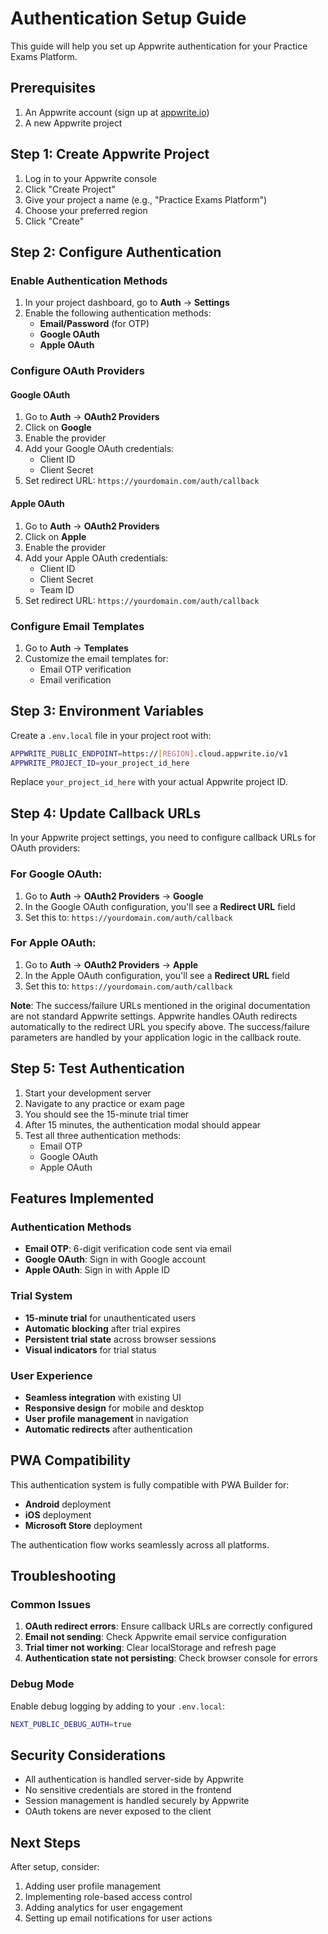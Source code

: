 # Authentication Setup Guide

This guide will help you set up Appwrite authentication for your Practice Exams Platform.

## Prerequisites

1. An Appwrite account (sign up at [appwrite.io](https://appwrite.io))
2. A new Appwrite project

## Step 1: Create Appwrite Project

1. Log in to your Appwrite console
2. Click "Create Project"
3. Give your project a name (e.g., "Practice Exams Platform")
4. Choose your preferred region
5. Click "Create"

## Step 2: Configure Authentication

### Enable Authentication Methods

1. In your project dashboard, go to **Auth** → **Settings**
2. Enable the following authentication methods:
   - **Email/Password** (for OTP)
   - **Google OAuth**
   - **Apple OAuth**

### Configure OAuth Providers

#### Google OAuth

1. Go to **Auth** → **OAuth2 Providers**
2. Click on **Google**
3. Enable the provider
4. Add your Google OAuth credentials:
   - Client ID
   - Client Secret
5. Set redirect URL: `https://yourdomain.com/auth/callback`

#### Apple OAuth

1. Go to **Auth** → **OAuth2 Providers**
2. Click on **Apple**
3. Enable the provider
4. Add your Apple OAuth credentials:
   - Client ID
   - Client Secret
   - Team ID
5. Set redirect URL: `https://yourdomain.com/auth/callback`

### Configure Email Templates

1. Go to **Auth** → **Templates**
2. Customize the email templates for:
   - Email OTP verification
   - Email verification

## Step 3: Environment Variables

Create a `.env.local` file in your project root with:

```bash
APPWRITE_PUBLIC_ENDPOINT=https://[REGION].cloud.appwrite.io/v1
APPWRITE_PROJECT_ID=your_project_id_here
```

Replace `your_project_id_here` with your actual Appwrite project ID.

## Step 4: Update Callback URLs

In your Appwrite project settings, you need to configure callback URLs for OAuth providers:

### For Google OAuth:

1. Go to **Auth** → **OAuth2 Providers** → **Google**
2. In the Google OAuth configuration, you'll see a **Redirect URL** field
3. Set this to: `https://yourdomain.com/auth/callback`

### For Apple OAuth:

1. Go to **Auth** → **OAuth2 Providers** → **Apple**
2. In the Apple OAuth configuration, you'll see a **Redirect URL** field
3. Set this to: `https://yourdomain.com/auth/callback`

**Note**: The success/failure URLs mentioned in the original documentation are not standard Appwrite settings. Appwrite handles OAuth redirects automatically to the redirect URL you specify above. The success/failure parameters are handled by your application logic in the callback route.

## Step 5: Test Authentication

1. Start your development server
2. Navigate to any practice or exam page
3. You should see the 15-minute trial timer
4. After 15 minutes, the authentication modal should appear
5. Test all three authentication methods:
   - Email OTP
   - Google OAuth
   - Apple OAuth

## Features Implemented

### Authentication Methods

- **Email OTP**: 6-digit verification code sent via email
- **Google OAuth**: Sign in with Google account
- **Apple OAuth**: Sign in with Apple ID

### Trial System

- **15-minute trial** for unauthenticated users
- **Automatic blocking** after trial expires
- **Persistent trial state** across browser sessions
- **Visual indicators** for trial status

### User Experience

- **Seamless integration** with existing UI
- **Responsive design** for mobile and desktop
- **User profile management** in navigation
- **Automatic redirects** after authentication

## PWA Compatibility

This authentication system is fully compatible with PWA Builder for:

- **Android** deployment
- **iOS** deployment
- **Microsoft Store** deployment

The authentication flow works seamlessly across all platforms.

## Troubleshooting

### Common Issues

1. **OAuth redirect errors**: Ensure callback URLs are correctly configured
2. **Email not sending**: Check Appwrite email service configuration
3. **Trial timer not working**: Clear localStorage and refresh page
4. **Authentication state not persisting**: Check browser console for errors

### Debug Mode

Enable debug logging by adding to your `.env.local`:

```bash
NEXT_PUBLIC_DEBUG_AUTH=true
```

## Security Considerations

- All authentication is handled server-side by Appwrite
- No sensitive credentials are stored in the frontend
- Session management is handled securely by Appwrite
- OAuth tokens are never exposed to the client

## Next Steps

After setup, consider:

1. Adding user profile management
2. Implementing role-based access control
3. Adding analytics for user engagement
4. Setting up email notifications for user actions
